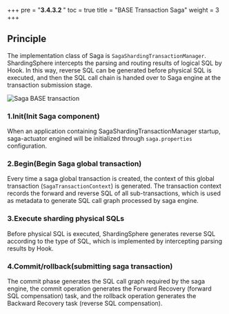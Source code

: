 +++
pre = "<b>3.4.3.2 </b>"
toc = true
title = "BASE Transaction Saga"
weight = 3
+++

## Principle

The implementation class of Saga is `SagaShardingTransactionManager`. ShardingSphere intercepts the parsing and routing results of logical SQL by Hook. In this way, reverse SQL can be generated 
before physical SQL is executed, and then the SQL call chain is handed over to Saga engine at the transaction submission stage.

![Saga BASE transaction](https://shardingsphere.apache.org/document/current/img/transaction/sharding-transaction-base-saga-design.png)

### 1.Init(Init Saga component)

When an application containing SagaShardingTransactionManager startup, saga-actuator engined will be initialized through `saga.properties` configuration.

### 2.Begin(Begin Saga global transaction)

Every time a saga global transaction is created, the context of this global transaction (`SagaTransactionContext`) is generated. The transaction context records the forward and reverse SQL of all 
sub-transactions, which is used as metadata to generate SQL call graph processed by saga engine.

### 3.Execute sharding physical SQLs

Before physical SQL is executed, ShardingSphere generates reverse SQL according to the type of SQL, which is implemented by intercepting parsing results by Hook.

### 4.Commit/rollback(submitting saga transaction)

The commit phase generates the SQL call graph required by the saga engine, the commit operation generates the Forward Recovery (forward SQL compensation) task, and the rollback operation generates the Backward Recovery task (reverse SQL compensation).
